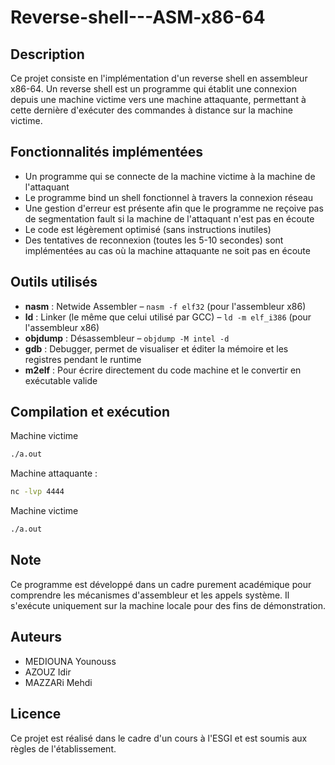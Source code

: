﻿# Reverse-shell---ASM-x86-64

## Description
Ce projet consiste en l'implémentation d'un reverse shell en assembleur x86-64. Un reverse shell est un programme qui établit une connexion depuis une machine victime vers une machine attaquante, permettant à cette dernière d'exécuter des commandes à distance sur la machine victime.

## Fonctionnalités implémentées
- Un programme qui se connecte de la machine victime à la machine de l'attaquant
- Le programme bind un shell fonctionnel à travers la connexion réseau
- Une gestion d'erreur est présente afin que le programme ne reçoive pas de segmentation fault si la machine de l'attaquant n'est pas en écoute
- Le code est légèrement optimisé (sans instructions inutiles)
- Des tentatives de reconnexion (toutes les 5-10 secondes) sont implémentées au cas où la machine attaquante ne soit pas en écoute

## Outils utilisés
- **nasm** : Netwide Assembler – `nasm -f elf32` (pour l'assembleur x86)
- **ld** : Linker (le même que celui utilisé par GCC) – `ld -m elf_i386` (pour l'assembleur x86)
- **objdump** : Désassembleur – `objdump -M intel -d`
- **gdb** : Debugger, permet de visualiser et éditer la mémoire et les registres pendant le runtime
- **m2elf** : Pour écrire directement du code machine et le convertir en exécutable valide

## Compilation et exécution
Machine victime
```bash
./a.out
```
Machine attaquante :
```bash
nc -lvp 4444
```
Machine victime
```bash
./a.out
```

## Note
Ce programme est développé dans un cadre purement académique pour comprendre les mécanismes d'assembleur et les appels système. Il s'exécute uniquement sur la machine locale pour des fins de démonstration.

## Auteurs
- MEDIOUNA Younouss
- AZOUZ Idir
- MAZZARi Mehdi

## Licence
Ce projet est réalisé dans le cadre d'un cours à l'ESGI et est soumis aux règles de l'établissement.
